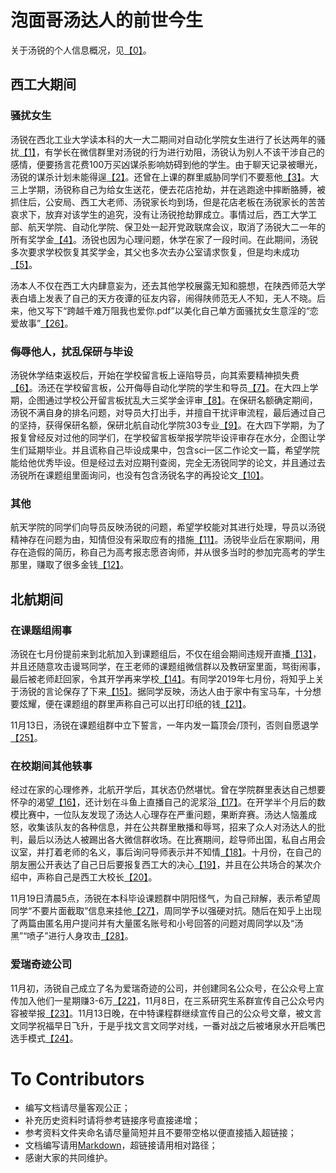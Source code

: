 # 泡面哥汤达人的前世今生

关于汤锐的个人信息概况，见[【0】][0]。

## 西工大期间
### 骚扰女生

汤锐在西北工业大学读本科的大一大二期间对自动化学院女生进行了长达两年的骚扰[【1】][1]，有学长在微信群里对汤锐的行为进行劝阻，汤锐认为别人不该干涉自己的感情，便要扬言花费100万买凶谋杀影响妨碍到他的学生。由于聊天记录被曝光，汤锐的谋杀计划未能得逞[【2】][2]。还曾在上课的群里威胁同学们不要惹他[【3】][3]。大三上学期，汤锐称自己为给女生送花，便去花店抢劫，并在逃跑途中摔断胳膊，被抓住后，公安局、西工大老师、汤锐家长均到场，但是花店老板在汤锐家长的苦苦哀求下，放弃对该学生的追究，没有让汤锐抢劫罪成立。事情过后，西工大学工部、航天学院、自动化学院、保卫处一起开党政联席会议，取消了汤锐大二一年的所有奖学金[【4】][4]。汤锐也因为心理问题，休学在家了一段时间。在此期间，汤锐多次要求学校恢复其奖学金，其父也多次去办公室请求恢复，但是均未成功[【5】][5]。

汤本人不仅在西工大内肆意妄为，还去其他学校展露无知和臆想，在陕西师范大学表白墙上发表了自己的天方夜谭的征友内容，闹得陕师范无人不知，无人不晓。后来，他又写下“跨越千难万阻我也爱你.pdf”以美化自己单方面骚扰女生意淫的“恋爱故事”[【26】][26]。

### 侮辱他人，扰乱保研与毕设

汤锐休学结束返校后，开始在学校留言板上诬陷导员，向其索要精神损失费[【6】][6]。汤还在学校留言板，公开侮辱自动化学院的学生和导员[【7】][7]。在大四上学期，企图通过学校公开留言板扰乱大三奖学金评审[【8】][8]。在保研名额确定期间，汤锐不满自身的排名问题，对导员大打出手，并擅自干扰评审流程，最后通过自己的坚持，获得保研名额，保研北航自动化学院303专业[【9】][9]。在大四下学期，为了报复曾经反对过他的同学们，在学校留言板举报学院毕设评审存在水分，企图让学生们延期毕业。并且谎称自己毕设成果中，包含sci一区二作论文一篇，希望学院能给他优秀毕设。但是经过去对应期刊查阅，完全无汤锐同学的论文，并且通过去汤锐所在课题组里面询问，也没有包含汤锐名字的再投论文[【10】][10]。

### 其他

航天学院的同学们向导员反映汤锐的问题，希望学校能对其进行处理，导员以汤锐精神存在问题为由，知情但没有采取应有的措施[【11】][11]。汤锐毕业后在家期间，用存在造假的简历，称自己为高考报志愿咨询师，并从很多当时的参加完高考的学生那里，赚取了很多金钱[【12】][12]。

## 北航期间
### 在课题组闹事

汤锐在七月份提前来到北航加入到课题组后，不仅在组会期间违规开直播[【13】][13]，并且还随意攻击谩骂同学，在王老师的课题组微信群以及教研室里面，骂街闹事，最后被老师赶回家，令其开学再来学校[【14】][14]。有同学2019年七月份，将知乎上关于汤锐的言论保存了下来[【15】][15]。据同学反映，汤达人由于家中有宝马车，十分想要炫耀，便在课题组的群里声称自己可以出打印纸的钱[【21】][21]。

11月13日，汤锐在课题组群中立下誓言，一年内发一篇顶会/顶刊，否则自愿退学[【25】][25]。

### 在校期间其他轶事

经过在家的心理修养，北航开学后，其状态仍然堪忧。曾在学院群里表达自己想要怀孕的渴望[【16】][16]，还计划在斗鱼上直播自己的泥浆浴[【17】][17]。在开学半个月后的数模比赛中，一位队友发现了汤达人心理存在严重问题，果断弃赛。汤达人恼羞成怒，收集该队友的各种信息，并在公共群里散播和辱骂，招来了众人对汤达人的批判，最后以汤达人被踢出各大微信群收场。在比赛期间，趁导师出国，私自占用会议室，并打着老师的名义，事后询问导师表示并不知情[【18】][18]。十月份，在自己的朋友圈公开表达了自己日后要报复西工大的决心[【19】][19]，并且在公共场合的某次介绍中，声称自己是西工大校长[【20】][20]。

11月19日清晨5点，汤锐在本科毕设课题群中阴阳怪气，为自己辩解，表示希望周同学“不要片面截取”信息来挂他[【27】][27]，周同学予以强硬对抗。随后在知乎上出现了两篇由匿名用户提问并有大量匿名账号和小号回答的问题对周同学以及“汤黑”“喷子”进行人身攻击[【28】][28]。

### 爱瑞奇迹公司

11月初，汤锐自己成立了名为爱瑞奇迹的公司，并创建同名公众号，在公众号上宣传加入他们一星期赚3-6万[【22】][22]，11月8日，在三系研究生系群宣传自己公众号内容被举报[【23】][23]。11月13日晚，在中特课程群继续宣传自己的公众号文章，被文言文同学祝福早日飞升，于是乎找文言文同学对线，一番对战之后被堵泉水开启嘴巴选手模式[【24】][24]。

# To Contributors

* 编写文档请尽量客观公正；
* 补充历史资料时请将参考链接序号直接递增；
* 参考资料文件夹命名请尽量简短并且不要带空格以便直接插入超链接；
* 文档编写请用[Markdown](https://www.runoob.com/markdown/md-tutorial.html)，超链接请用相对路径；
* 感谢大家的共同维护。

[0]:/000-【关于汤锐个人信息说明】
[1]:/001-【在西工大期间】对西工大女生进行了长达两年的骚扰
[2]:/002-【在西工大期间】扬言花钱雇凶杀人
[3]:/003-【在西工大期间】曾经在上课的群里威胁群里的同学们不要惹他
[4]:/004-【在西工大期间】大三上学期花店抢劫
[5]:/005-【在西工大期间】学校留言板-大二的奖学金被取消心怀不满，多次要求恢复
[6]:/006-【在西工大期间】学校留言板-诬陷导员，并向其要精神损失费
[7]:/007-【在西工大期间】去陕西师范大学表白墙天方夜谭
[8]:/008-【在西工大期间】学校留言板-企图扰乱大三奖学金的评审
[9]:/009-【在西工大期间】保研期间打导员
[10]:/010-【在西工大期间】学校留言板-毕设期间报复学院，汤锐举报截图、举报动机、毕设成果涉嫌欺骗
[11]:/011-【在西工大期间】杜飞导员对汤锐问题知情而不作为
[12]:/012-【在毕业后假期】假期当报志愿咨询师存在简历欺骗行为
[13]:/013-【在北航期间】北航期间组会违规开直播
[14]:/014-【在北航期间】来北航后攻击谩骂同学，并在课题组闹事
[15]:/015-【2019年网络舆论】2-知乎问题备份
[16]:/016-【在北航期间】汤达人想怀孕
[17]:/017-【在北航期间】计划直播泥浆浴
[18]:/018-【在北航期间】数模比赛被放鸽子
[19]:/019-【在北航期间】对西工大存在报复心理
[20]:/020-【在北航期间】冒充西工大校长，存在妄想症
[21]:/021-【在北航期间】一定要向大家表示下自己家中有宝马
[22]:/022-【在北航期间】公众号宣传一星期赚3-6万
[23]:/023-【在北航期间】在三系专业群宣传推广自己公众号被举报
[24]:/024-【在北航期间】在中特课程群中宣传自己公众号被祝早日飞升，心怀不满和文言文大佬对线被虐泉
[25]:/025-【在北航期间】发誓一年内出顶会顶刊否则自愿退学
[26]:/026-【在西工大期间】去陕西师范大学表白墙天方夜谭
[27]:/027-【在北航期间】在毕设群中阴阳怪气为自己辩解，与周同学发生摩擦
[28]:/028-【在北航期间】11.19出现的知乎洗白和攻击问题
